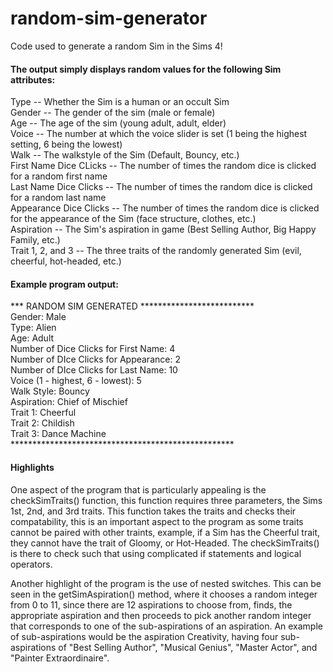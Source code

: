 # random-sim-generator
Code used to generate a random Sim in the Sims 4!

#### The output simply displays random values for the following Sim attributes: ####
Type -- Whether the Sim is a human or an occult Sim  
Gender -- The gender of the sim (male or female)  
Age -- The age of the sim (young adult, adult, elder)  
Voice -- The number at which the voice slider is set (1 being the highest setting, 6 being the lowest)  
Walk -- The walkstyle of the Sim (Default, Bouncy, etc.)  
First Name Dice CLicks -- The number of times the random dice is clicked for a random first name  
Last Name Dice Clicks -- The number of times the random dice is clicked for a random last name  
Appearance Dice Clicks -- The number of times the random dice is clicked for the appearance of the Sim (face structure, clothes, etc.)  
Aspiration -- The Sim's aspiration in game (Best Selling Author, Big Happy Family, etc.)  
Trait 1, 2, and 3 -- The three traits of the randomly generated Sim (evil, cheerful, hot-headed, etc.)  

#### Example program output: ####
*** RANDOM SIM GENERATED **************************  
Gender: Male  
Type: Alien  
Age: Adult  
Number of Dice Clicks for First Name: 4  
Number of DIce Clicks for Appearance: 2  
Number of DIce Clicks for Last Name: 10  
Voice (1 - highest, 6 - lowest): 5  
Walk Style: Bouncy  
Aspiration: Chief of Mischief  
Trait 1: Cheerful  
Trait 2: Childish  
Trait 3: Dance Machine  
\***************************************************  

#### Highlights ####
One aspect of the program that is particularly appealing is the checkSimTraits() function, this function requires three parameters, the Sims
1st, 2nd, and 3rd traits. This function takes the traits and checks their compatability, this is an important aspect to the program as some traits
cannot be paired with other traints, example, if a Sim has the Cheerful trait, they cannot have the trait of Gloomy, or Hot-Headed. The checkSimTraits()
is there to check such that using complicated if statements and logical operators.

Another highlight of the program is the use of nested switches. This can be seen in the getSimAspiration() method, where it chooses a random integer from 0 to 11, since there are 12 aspirations to choose from, finds, the appropriate aspiration and then proceeds to pick another random integer that corresponds to one of the sub-aspirations of an aspiration. An example of sub-aspirations would be the aspiration Creativity, having four sub-aspirations of "Best Selling Author", 
"Musical Genius", "Master Actor", and "Painter Extraordinaire".
